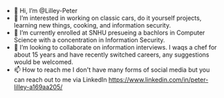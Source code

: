 - 👋 Hi, I’m @Lilley-Peter
- 👀 I’m interested in working on classic cars, do it yourself projects, learning new things, cooking, and information security.
- 🌱 I’m currently enrolled at SNHU presueing a bachlors in Computer Science with a concentration in Information Security.
- 💞️ I’m looking to collaborate on information interviews. I waqs a chef for about 15 years and have recently switched careers, any suggestions would be welcomed. 
- 📫 How to reach me I don't have many forms of social media but you can reach out to me via LinkedIn 
https://www.linkedin.com/in/peter-lilley-a169aa205/

<!---
Lilley-Peter/Lilley-Peter is a ✨ special ✨ repository because its `README.md` (this file) appears on your GitHub profile.
You can click the Preview link to take a look at your changes.
--->
